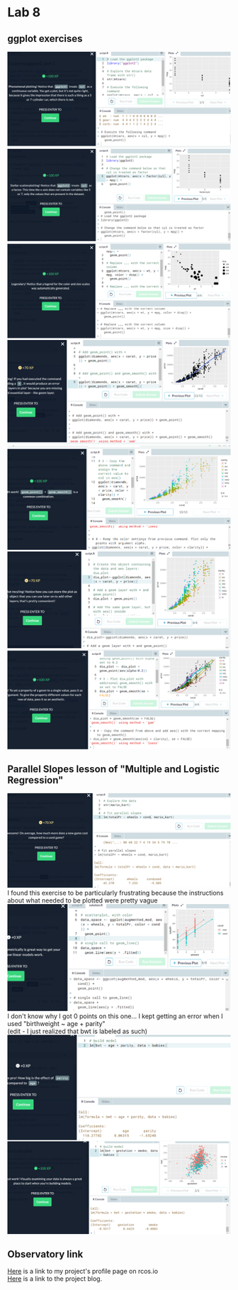 # Lab 8

## ggplot exercises
![](ggplot-ex1.PNG)  
![](ggplot-ex2.PNG)  
![](ggplot-ex3.PNG)  
![](ggplot-ex4.PNG)  
![](ggplot-ex5.PNG)  
![](ggplot-ex6.PNG)  
![](ggplot-ex7.PNG)  

## Parallel Slopes lesson of "Multiple and Logistic Regression"
![](parallel-ex1.PNG)  
I found this exercise to be particularly frustrating because the instructions about what needed to be plotted were pretty vague  
![](parallel-ex2.PNG)  
I don't know why I got 0 points on this one... I kept getting an error when I used "birthweight ~ age + parity"  
(edit - I just realized that bwt is labeled as such)  
![](parallel-ex3.PNG)  
![](parallel-ex4.PNG)  

## Observatory link
[Here](https://rcos.io/projects/saprap1/ftp/profile) is a link to my project's profile page on rcos.io  
[Here](https://rcos.io/projects/saprap1/ftp/blog) is a link to the project blog.  